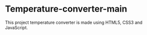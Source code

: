 # Temperature-converter-main
 This project temperature converter is made using HTML5, CSS3 and JavaScript.
